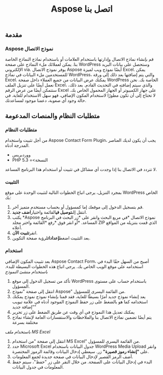 ﻿---
title: Aspose اتصل بنا
second_title: Aspose Contact Form Documen
type: docs
url: /ar/aspose-contact-form/
description: قم بإنشاء نماذج الاتصال وإدارتها باستخدام العلامات أو باستخدام نماذج النماذج الخاصة بنا. يمكن لعملائك ملء النماذج على صفحة WordPress وستحصل على بيانات البريد الإلكتروني via. يوفر نموذج الاتصال Aspose أيضًا نموذج ويب لميزة Excel. يمكن للمستخدمين ملء البيانات في نماذج WordPress، والتي يتم إضافتها بعد ذلك إلى ورقة Excel. يمكنك عرض البيانات من جميع العملاء داخل صفحة WordPress الخاصة بك
weight: 10
---
## **مقدمة**
### **Aspose نموذج الاتصال**
قم بإنشاء نماذج الاتصال وإدارتها باستخدام العلامات أو باستخدام نماذج النماذج الخاصة بنا. يمكن لعملائك ملء النماذج على صفحة WordPress وستحصل على بيانات البريد الإلكتروني via. يوفر نموذج الاتصال Aspose أيضًا نموذج ويب لميزة Excel. يمكن للمستخدمين ملء البيانات في نماذج WordPress، والتي يتم إضافتها بعد ذلك إلى ورقة Excel. يمكنك عرض البيانات من جميع العملاء داخل صفحة WordPress الخاصة بك. نحن نعمل أيضًا على تنزيل الملف Excel، والذي سيتم إضافته في التحديث القادم. بعد ذلك، ستتمكن أيضًا من عرض الرقم Excel على جهاز الكمبيوتر أو الجهاز المحمول الخاص بك. لا تحتاج إلى أن تكون مطورًا لاستخدام المكون الإضافي، فهو سهل الاستخدام للغاية. في حالة وجود أي صعوبة، دعمنا موجود لمساعدتك.
## **متطلبات النظام والمنصات المدعومة**
### **متطلبات النظام**
من أجل تثبيت واستخدام Aspose Contact Form Plugin، يجب أن يكون لديك العناصر المدرجة أدناه.

- ووردبريس
- PHP النسخة>= 5.3

لا تتردد في الاتصال بنا إذا وجدت أي مشاكل في تثبيت أو استخدام هذا البرنامج المساعد.
### **التثبيت**
بمجرد التنزيل، يرجى اتباع الخطوات التالية لتثبيت الوحدة على موقع WordPress الخاص بك:

1. قم بتسجيل الدخول إلى موقعك إما كمسؤول أو بحساب مستخدم متميز آخر.
1. انتقل إلى**توصيل في**القائمة واختيار**اضف جديد**.
1. يكتب \*Aspose نموذج الاتصال \*في مربع البحث وانقر على \*زر البحث في البرنامج المساعد. \*أو انقر فوق \*رفع \*القائمة واختر مجلد ZIP الذي قمت بتنزيله من المواقع أعلاه.
1. انقر**تثبيت الآن**.
1. بعد التثبيت اضغط**إعدادات**لرؤية صفحة التكوين.
### **استخدام**
بعد تثبيت المكون الإضافي Aspose Contact Form، أصبح من السهل حقًا البدء في استخدامه على موقع الويب الخاص بك. يرجى اتباع هذه الخطوات البسيطة للبدء.
*باستخدام منشئ النموذج*
1. تأكد من تسجيل الدخول إلى موقع WordPress باستخدام حساب على مستوى المسؤول.
1. انتقل إلى صفحة "نموذج Aspose" من القائمة اليسرى للمسؤول.
1. يعد إنشاء نموذج جديد أمرًا بسيطًا للغاية، فقد قمنا بإنشاء نموذج نموذج يمكنك استخدامه كما هو بالضغط على زر حفظ النموذج الموجود أدناه في علامة تبويب "إضافة جديد"
1. يمكنك تعديل هذا النموذج في أي وقت عن طريق الضغط على زر تحرير
1. يتم أيضًا تضمين نماذج الاتصال بنا والملاحظات والاستفسارات العامة لإنشاء نماذج مختلفة بسرعة

*باستخدام ملف MS Excel*
1. انتقل إلى صفحة "من استخدام MS Excel" من القائمة اليسرى للمسؤول.
1.  حدد Microsoft Excel جدول البيانات باستخدام WordPress Media Upload وانقر على<strong> "إنشاء رموز قصيرة"</strong> زر. سيعطي إدخال البيانات وقائمة الرموز المختصرة.
1. أضف الرمز القصير لإدخال البيانات في صفحة جديدة لجمع المعلومات.
1. البدء في إدخال البيانات على الصفحة. من خلال النقر على زر "حفظ"، سيتم حفظ المعلومات في جدول البيانات.
